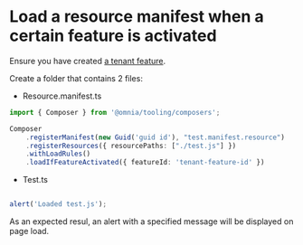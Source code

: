 # Load a resource manifest when a certain feature is activated

Ensure you have created [a tenant feature](../../first-extension/create-feature).

Create a folder that contains 2 files:

- Resource.manifest.ts

```ts
import { Composer } from '@omnia/tooling/composers';

Composer
    .registerManifest(new Guid('guid id'), "test.manifest.resource")
    .registerResources({ resourcePaths: ["./test.js"] })
    .withLoadRules()
    .loadIfFeatureActivated({ featureId: 'tenant-feature-id' })
```

- Test.ts

```ts

alert('Loaded test.js');

```

As an expected resul, an alert with a specified message will be displayed on page load.